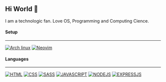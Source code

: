 ## Hi World 👋
I am a technologic fan. Love OS, Programming and Computing Cience.
#### Setup
---
[![Arch linux](https://img.shields.io/badge/Arch_Linux-1793D1?style=for-the-badge&logo=arch-linux&logoColor=white)](https://archlinux.org)
[![Neovim](https://img.shields.io/badge/NeoVim-%2357A143.svg?&style=for-the-badge&logo=neovim&logoColor=white)](https://neovim.io/)
#### Languages
---
[![HTML](https://img.shields.io/badge/HTML5-E34F26?style=for-the-badge&logo=html5&logoColor=white)](https://html.spec.whatwg.org/)
[![CSS](https://img.shields.io/badge/CSS3-1572B6?style=for-the-badge&logo=css3&logoColor=white)](https://www.w3.org/TR/css/#css)
[![SASS](https://img.shields.io/badge/Sass-CC6699?style=for-the-badge&logo=sass&logoColor=white)](https://sass-lang.com/)
[![JAVASCRIPT](https://img.shields.io/badge/JavaScript-323330?style=for-the-badge&logo=javascript&logoColor=F7DF1E)](https://ecma-international.org/publications-and-standards/standards/ecma-262/)
[![NODEJS](https://img.shields.io/badge/Node.js-43853D?style=for-the-badge&logo=node.js&logoColor=white)](https://nodejs.org/en)
[![EXPRESSJS](https://img.shields.io/badge/Express.js-404D59?style=for-the-badge)](https://expressjs.com)
